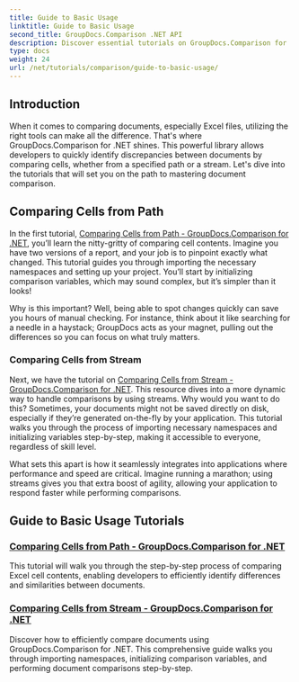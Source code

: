 ```yaml
---
title: Guide to Basic Usage
linktitle: Guide to Basic Usage
second_title: GroupDocs.Comparison .NET API
description: Discover essential tutorials on GroupDocs.Comparison for .NET for efficient document comparison and development insights. Learn how to compare Excel cells easily.
type: docs
weight: 24
url: /net/tutorials/comparison/guide-to-basic-usage/
---
```

## Introduction

When it comes to comparing documents, especially Excel files, utilizing the right tools can make all the difference. That's where GroupDocs.Comparison for .NET shines. This powerful library allows developers to quickly identify discrepancies between documents by comparing cells, whether from a specified path or a stream. Let's dive into the tutorials that will set you on the path to mastering document comparison.

## Comparing Cells from Path

In the first tutorial, [Comparing Cells from Path - GroupDocs.Comparison for .NET](./comparing-cells-from-path/), you’ll learn the nitty-gritty of comparing cell contents. Imagine you have two versions of a report, and your job is to pinpoint exactly what changed. This tutorial guides you through importing the necessary namespaces and setting up your project. You’ll start by initializing comparison variables, which may sound complex, but it’s simpler than it looks!

Why is this important? Well, being able to spot changes quickly can save you hours of manual checking. For instance, think about it like searching for a needle in a haystack; GroupDocs acts as your magnet, pulling out the differences so you can focus on what truly matters.

### Comparing Cells from Stream

Next, we have the tutorial on [Comparing Cells from Stream - GroupDocs.Comparison for .NET](./comparing-cells-from-stream/). This resource dives into a more dynamic way to handle comparisons by using streams. Why would you want to do this? Sometimes, your documents might not be saved directly on disk, especially if they’re generated on-the-fly by your application. This tutorial walks you through the process of importing necessary namespaces and initializing variables step-by-step, making it accessible to everyone, regardless of skill level.

What sets this apart is how it seamlessly integrates into applications where performance and speed are critical. Imagine running a marathon; using streams gives you that extra boost of agility, allowing your application to respond faster while performing comparisons.

## Guide to Basic Usage Tutorials
### [Comparing Cells from Path - GroupDocs.Comparison for .NET](./comparing-cells-from-path/)
This tutorial will walk you through the step-by-step process of comparing Excel cell contents, enabling developers to efficiently identify differences and similarities between documents.
### [Comparing Cells from Stream - GroupDocs.Comparison for .NET](./comparing-cells-from-stream/)
Discover how to efficiently compare documents using GroupDocs.Comparison for .NET. This comprehensive guide walks you through importing namespaces, initializing comparison variables, and performing document comparisons step-by-step.